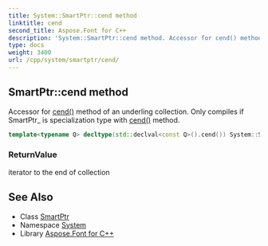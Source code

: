 ```yaml
---
title: System::SmartPtr::cend method
linktitle: cend
second_title: Aspose.Font for C++
description: 'System::SmartPtr::cend method. Accessor for cend() method of an underling collection. Only compiles if SmartPtr_ is specialization type with cend() method in C++.'
type: docs
weight: 3400
url: /cpp/system/smartptr/cend/
---
```

## SmartPtr::cend method


Accessor for [cend()](./) method of an underling collection. Only compiles if SmartPtr_ is specialization type with [cend()](./) method.

```cpp
template<typename Q> decltype(std::declval<const Q>().cend()) System::SmartPtr<T>::cend() const
```


### ReturnValue

iterator to the end of collection

## See Also

* Class [SmartPtr](../)
* Namespace [System](../../)
* Library [Aspose.Font for C++](../../../)
